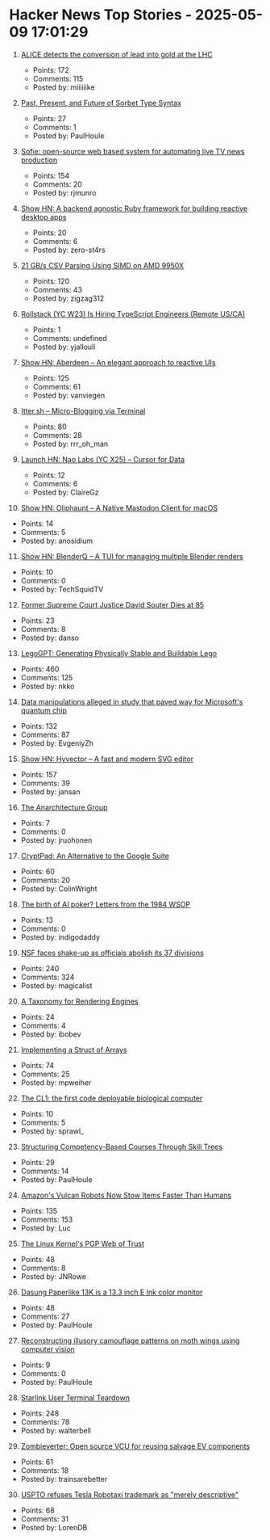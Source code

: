 # Hacker News Top Stories - 2025-05-09 17:01:29

1. [ALICE detects the conversion of lead into gold at the LHC](https://www.home.cern/news/news/physics/alice-detects-conversion-lead-gold-lhc)
   - Points: 172
   - Comments: 115
   - Posted by: miiiiiike

2. [Past, Present, and Future of Sorbet Type Syntax](https://blog.jez.io/history-of-sorbet-syntax/)
   - Points: 27
   - Comments: 1
   - Posted by: PaulHoule

3. [Sofie: open-source web based system for automating live TV news production](https://nrkno.github.io/sofie-core/)
   - Points: 154
   - Comments: 20
   - Posted by: rjmunro

4. [Show HN: A backend agnostic Ruby framework for building reactive desktop apps](https://codeberg.org/skinnyjames/hokusai)
   - Points: 20
   - Comments: 6
   - Posted by: zero-st4rs

5. [21 GB/s CSV Parsing Using SIMD on AMD 9950X](https://nietras.com/2025/05/09/sep-0-10-0/)
   - Points: 120
   - Comments: 43
   - Posted by: zigzag312

6. [Rollstack (YC W23) Is Hiring TypeScript Engineers (Remote US/CA)](https://www.ycombinator.com/companies/rollstack-2/jobs/QPqpb1n-software-engineer-typescript-us-canada)
   - Points: 1
   - Comments: undefined
   - Posted by: yjallouli

7. [Show HN: Aberdeen – An elegant approach to reactive UIs](https://aberdeenjs.org/)
   - Points: 125
   - Comments: 61
   - Posted by: vanviegen

8. [Itter.sh – Micro-Blogging via Terminal](https://www.itter.sh/)
   - Points: 80
   - Comments: 28
   - Posted by: rrr_oh_man

9. [Launch HN: Nao Labs (YC X25) – Cursor for Data](undefined)
   - Points: 12
   - Comments: 6
   - Posted by: ClaireGz

10. [Show HN: Oliphaunt – A Native Mastodon Client for macOS](https://testflight.apple.com/join/Epq1P3Cw)
   - Points: 14
   - Comments: 5
   - Posted by: anosidium

11. [Show HN: BlenderQ – A TUI for managing multiple Blender renders](https://github.com/KyleTryon/BlenderQ)
   - Points: 10
   - Comments: 0
   - Posted by: TechSquidTV

12. [Former Supreme Court Justice David Souter Dies at 85](https://www.npr.org/2025/05/09/g-s1-65326/justice-david-souter-dies)
   - Points: 23
   - Comments: 8
   - Posted by: danso

13. [LegoGPT: Generating Physically Stable and Buildable Lego](https://avalovelace1.github.io/LegoGPT/)
   - Points: 460
   - Comments: 125
   - Posted by: nkko

14. [Data manipulations alleged in study that paved way for Microsoft's quantum chip](https://www.science.org/content/article/data-manipulations-alleged-study-paved-way-microsoft-s-quantum-chip)
   - Points: 132
   - Comments: 87
   - Posted by: EvgeniyZh

15. [Show HN: Hyvector – A fast and modern SVG editor](https://www.hyvector.com)
   - Points: 157
   - Comments: 39
   - Posted by: jansan

16. [The Anarchitecture Group](https://www.spatialagency.net/database/the.anarchitecture.group)
   - Points: 7
   - Comments: 0
   - Posted by: jruohonen

17. [CryptPad: An Alternative to the Google Suite](https://cryptpad.org/)
   - Points: 60
   - Comments: 20
   - Posted by: ColinWright

18. [The birth of AI poker? Letters from the 1984 WSOP](https://www.poker.org/latest-news/the-birth-of-ai-poker-letters-from-the-1984-wsop-a4v2W4N4X3EP/)
   - Points: 13
   - Comments: 0
   - Posted by: indigodaddy

19. [NSF faces shake-up as officials abolish its 37 divisions](https://www.science.org/content/article/exclusive-nsf-faces-radical-shake-officials-abolish-its-37-divisions)
   - Points: 240
   - Comments: 324
   - Posted by: magicalist

20. [A Taxonomy for Rendering Engines](https://c0de517e.com/021_taxonomy.htm)
   - Points: 24
   - Comments: 4
   - Posted by: ibobev

21. [Implementing a Struct of Arrays](https://brevzin.github.io/c++/2025/05/02/soa/)
   - Points: 74
   - Comments: 25
   - Posted by: mpweiher

22. [The CL1: the first code deployable biological computer](https://corticallabs.com/cl1.html)
   - Points: 10
   - Comments: 5
   - Posted by: sprawl_

23. [Structuring Competency-Based Courses Through Skill Trees](https://arxiv.org/abs/2504.16966)
   - Points: 29
   - Comments: 14
   - Posted by: PaulHoule

24. [Amazon's Vulcan Robots Now Stow Items Faster Than Humans](https://spectrum.ieee.org/amazon-stowing-robots)
   - Points: 135
   - Comments: 153
   - Posted by: Luc

25. [The Linux Kernel's PGP Web of Trust](https://blog.kleine-koenig.org/ukl/the-linux-kernels-pgp-web-of-trust.html)
   - Points: 48
   - Comments: 8
   - Posted by: JNRowe

26. [Dasung Paperlike 13K is a 13.3 inch E Ink color monitor](https://liliputing.com/dasung-paperlike-13k-is-a-13-3-inch-e-ink-color-monitor-crowdfunding/)
   - Points: 48
   - Comments: 27
   - Posted by: PaulHoule

27. [Reconstructing illusory camouflage patterns on moth wings using computer vision](https://royalsocietypublishing.org/doi/10.1098/rsif.2024.0757)
   - Points: 9
   - Comments: 0
   - Posted by: PaulHoule

28. [Starlink User Terminal Teardown](https://www.darknavy.org/blog/a_first_glimpse_of_the_starlink_user_ternimal/)
   - Points: 248
   - Comments: 78
   - Posted by: walterbell

29. [Zombieverter: Open source VCU for reusing salvage EV components](https://openinverter.org/wiki/ZombieVerter_VCU)
   - Points: 61
   - Comments: 18
   - Posted by: trainsarebetter

30. [USPTO refuses Tesla Robotaxi trademark as "merely descriptive"](https://arstechnica.com/cars/2025/05/robotaxi-and-cybercab-are-too-unoriginal-to-trademark-uspto-tells-tesla/)
   - Points: 68
   - Comments: 31
   - Posted by: LorenDB

